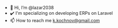- 👋 Hi, I’m @lazar2038 
- ✔️ I'm specializing on developing ERPs on Laravel
- 📫 How to reach me k.kochnov@gmail.com
